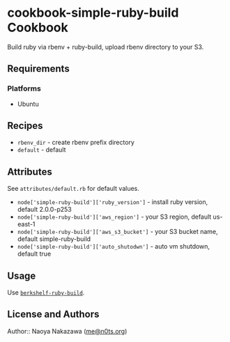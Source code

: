 cookbook-simple-ruby-build Cookbook
===================================
Build ruby via rbenv + ruby-build, upload rbenv directory to your S3.


Requirements
------------
### Platforms
- Ubuntu


Recipes
----------

- `rbenv_dir` - create rbenv prefix directory
- `default` - default


Attributes
----------
See `attributes/default.rb` for default values.

- `node['simple-ruby-build']['ruby_version']` - install ruby version, default 2.0.0-p253
- `node['simple-ruby-build']['aws_region']` - your S3 region, default us-east-1
- `node['simple-ruby-build']['aws_s3_bucket']` - your S3 bucket name, default simple-ruby-build
- `node['simple-ruby-build']['auto_shutodwn']` - auto vm shutdown, default true


Usage
-----
Use [`berkshelf-ruby-build`](https://github.com/n0ts/berkshelf-ruby-build/).


License and Authors
-------------------
Author:: Naoya Nakazawa (<me@n0ts.org>)
